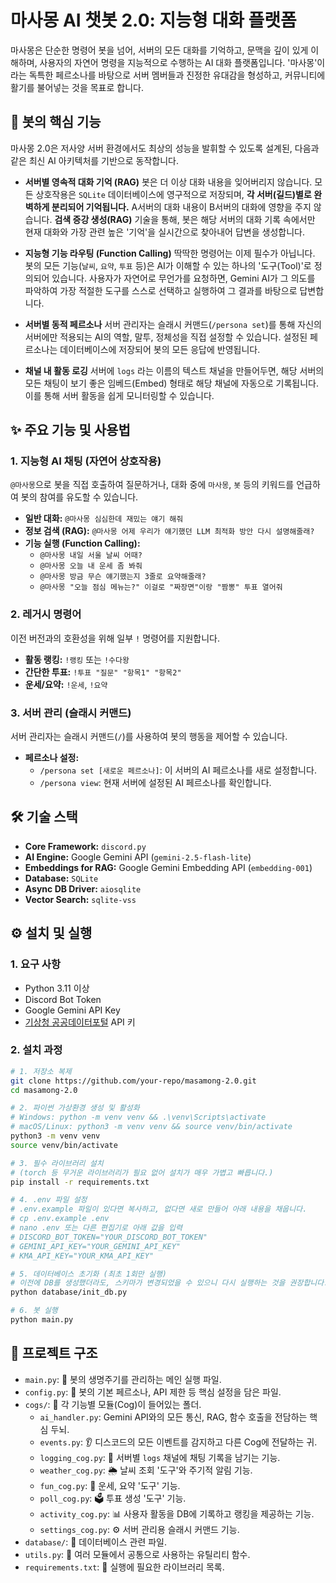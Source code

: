 # 마사몽 AI 챗봇 2.0: 지능형 대화 플랫폼

마사몽은 단순한 명령어 봇을 넘어, 서버의 모든 대화를 기억하고, 문맥을 깊이 있게 이해하며, 사용자의 자연어 명령을 지능적으로 수행하는 AI 대화 플랫폼입니다. '마사몽'이라는 독특한 페르소나를 바탕으로 서버 멤버들과 진정한 유대감을 형성하고, 커뮤니티에 활기를 불어넣는 것을 목표로 합니다.

## 🤖 봇의 핵심 기능

마사몽 2.0은 저사양 서버 환경에서도 최상의 성능을 발휘할 수 있도록 설계된, 다음과 같은 최신 AI 아키텍처를 기반으로 동작합니다.

- **서버별 영속적 대화 기억 (RAG)**
  봇은 더 이상 대화 내용을 잊어버리지 않습니다. 모든 상호작용은 `SQLite` 데이터베이스에 영구적으로 저장되며, **각 서버(길드)별로 완벽하게 분리되어 기억됩니다.** A서버의 대화 내용이 B서버의 대화에 영향을 주지 않습니다. **검색 증강 생성(RAG)** 기술을 통해, 봇은 해당 서버의 대화 기록 속에서만 현재 대화와 가장 관련 높은 '기억'을 실시간으로 찾아내어 답변을 생성합니다.

- **지능형 기능 라우팅 (Function Calling)**
  딱딱한 명령어는 이제 필수가 아닙니다. 봇의 모든 기능(`날씨`, `요약`, `투표` 등)은 AI가 이해할 수 있는 하나의 '도구(Tool)'로 정의되어 있습니다. 사용자가 자연어로 무언가를 요청하면, Gemini AI가 그 의도를 파악하여 가장 적절한 도구를 스스로 선택하고 실행하여 그 결과를 바탕으로 답변합니다.

- **서버별 동적 페르소나**
  서버 관리자는 슬래시 커맨드(`/persona set`)를 통해 자신의 서버에만 적용되는 AI의 역할, 말투, 정체성을 직접 설정할 수 있습니다. 설정된 페르소나는 데이터베이스에 저장되어 봇의 모든 응답에 반영됩니다.

- **채널 내 활동 로깅**
  서버에 `logs` 라는 이름의 텍스트 채널을 만들어두면, 해당 서버의 모든 채팅이 보기 좋은 임베드(Embed) 형태로 해당 채널에 자동으로 기록됩니다. 이를 통해 서버 활동을 쉽게 모니터링할 수 있습니다.

## ✨ 주요 기능 및 사용법

### 1. 지능형 AI 채팅 (자연어 상호작용)

`@마사몽`으로 봇을 직접 호출하여 질문하거나, 대화 중에 `마사몽`, `봇` 등의 키워드를 언급하여 봇의 참여를 유도할 수 있습니다.

- **일반 대화:** `@마사몽 심심한데 재밌는 얘기 해줘`
- **정보 검색 (RAG):** `@마사몽 어제 우리가 얘기했던 LLM 최적화 방안 다시 설명해줄래?`
- **기능 실행 (Function Calling):**
    - `@마사몽 내일 서울 날씨 어때?`
    - `@마사몽 오늘 내 운세 좀 봐줘`
    - `@마사몽 방금 무슨 얘기했는지 3줄로 요약해줄래?`
    - `@마사몽 "오늘 점심 메뉴는?" 이걸로 "짜장면"이랑 "짬뽕" 투표 열어줘`

### 2. 레거시 명령어

이전 버전과의 호환성을 위해 일부 `!` 명령어를 지원합니다.

- **활동 랭킹:** `!랭킹` 또는 `!수다왕`
- **간단한 투표:** `!투표 "질문" "항목1" "항목2"`
- **운세/요약:** `!운세`, `!요약`

### 3. 서버 관리 (슬래시 커맨드)

서버 관리자는 슬래시 커맨드(`/`)를 사용하여 봇의 행동을 제어할 수 있습니다.

- **페르소나 설정:**
    - `/persona set [새로운 페르소나]`: 이 서버의 AI 페르소나를 새로 설정합니다.
    - `/persona view`: 현재 서버에 설정된 AI 페르소나를 확인합니다.

## 🛠️ 기술 스택

- **Core Framework:** `discord.py`
- **AI Engine:** Google Gemini API (`gemini-2.5-flash-lite`)
- **Embeddings for RAG:** Google Gemini Embedding API (`embedding-001`)
- **Database:** `SQLite`
- **Async DB Driver:** `aiosqlite`
- **Vector Search:** `sqlite-vss`

## ⚙️ 설치 및 실행

### 1. 요구 사항
- Python 3.11 이상
- Discord Bot Token
- Google Gemini API Key
- [기상청 공공데이터포털](https://www.data.go.kr/data/15057682/openapi.do) API 키

### 2. 설치 과정
```bash
# 1. 저장소 복제
git clone https://github.com/your-repo/masamong-2.0.git
cd masamong-2.0

# 2. 파이썬 가상환경 생성 및 활성화
# Windows: python -m venv venv && .\venv\Scripts\activate
# macOS/Linux: python3 -m venv venv && source venv/bin/activate
python3 -m venv venv
source venv/bin/activate

# 3. 필수 라이브러리 설치
# (torch 등 무거운 라이브러리가 필요 없어 설치가 매우 가볍고 빠릅니다.)
pip install -r requirements.txt

# 4. .env 파일 설정
# .env.example 파일이 있다면 복사하고, 없다면 새로 만들어 아래 내용을 채웁니다.
# cp .env.example .env
# nano .env 또는 다른 편집기로 아래 값을 입력
# DISCORD_BOT_TOKEN="YOUR_DISCORD_BOT_TOKEN"
# GEMINI_API_KEY="YOUR_GEMINI_API_KEY"
# KMA_API_KEY="YOUR_KMA_API_KEY"

# 5. 데이터베이스 초기화 (최초 1회만 실행)
# 이전에 DB를 생성했더라도, 스키마가 변경되었을 수 있으니 다시 실행하는 것을 권장합니다.
python database/init_db.py

# 6. 봇 실행
python main.py
```

## 📁 프로젝트 구조

- `main.py`: 🤖 봇의 생명주기를 관리하는 메인 실행 파일.
- `config.py`: 🧠 봇의 기본 페르소나, API 제한 등 핵심 설정을 담은 파일.
- `cogs/`: 🧩 각 기능별 모듈(Cog)이 들어있는 폴더.
    - `ai_handler.py`: Gemini API와의 모든 통신, RAG, 함수 호출을 전담하는 핵심 두뇌.
    - `events.py`: 👂 디스코드의 모든 이벤트를 감지하고 다른 Cog에 전달하는 귀.
    - `logging_cog.py`: 📜 서버별 `logs` 채널에 채팅 기록을 남기는 기능.
    - `weather_cog.py`: 🌦️ 날씨 조회 '도구'와 주기적 알림 기능.
    - `fun_cog.py`: 🎉 운세, 요약 '도구' 기능.
    - `poll_cog.py`: 🗳️ 투표 생성 '도구' 기능.
    - `activity_cog.py`: 📊 사용자 활동을 DB에 기록하고 랭킹을 제공하는 기능.
    - `settings_cog.py`: ⚙️ 서버 관리용 슬래시 커맨드 기능.
- `database/`: 💾 데이터베이스 관련 파일.
- `utils.py`: 🔧 여러 모듈에서 공통으로 사용하는 유틸리티 함수.
- `requirements.txt`: 📜 실행에 필요한 라이브러리 목록.
